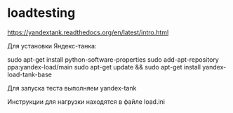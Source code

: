 loadtesting
===========

https://yandextank.readthedocs.org/en/latest/intro.html

Для установки Яндекс-танка:

sudo apt-get install python-software-properties
sudo add-apt-repository ppa:yandex-load/main
sudo apt-get update && sudo apt-get install yandex-load-tank-base

Для запуска теста выполняем
yandex-tank

Инструкции для нагрузки находятся в файле load.ini 
